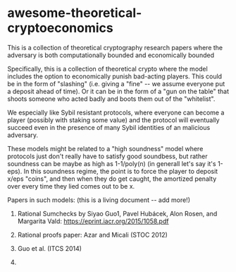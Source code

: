 # awesome-theoretical-cryptoeconomics
This is a collection of theoretical cryptography research papers where the adversary is both computationally bounded and economically bounded

Specifically, this is a collection of theoretical crypto where the model includes the option to economically punish bad-acting players. This could be in the form of "slashing" (i.e. giving a "fine" -- we assume everyone put a deposit ahead of time). Or it can be in the form of a "gun on the table" that shoots someone who acted badly and boots them out of the "whitelist".

We especially like Sybil resistant protocols, where everyone can become a player (possibly with staking some value) and the protocol will eventually succeed even in the presence of many Sybil identities of an malicious adversary.

These models might be related to a "high soundness" model where protocols just don't really have to satisfy good soundbess, but rather soundness can be maybe as high as 1-1/poly(n) (in generall let's say it's 1-eps). In this soundness regime, the point is to force the player to deposit x/eps "coins", and then when they do get caught, the amortized penalty over every time they lied comes out to be x.

Papers in such models: (this is a living document -- add more!)

1. Rational Sumchecks by Siyao Guo1, Pavel Hubácek, Alon Rosen, and Margarita Vald: https://eprint.iacr.org/2015/1058.pdf

2. Rational proofs paper: Azar and Micali (STOC 2012)

3. Guo et al. (ITCS 2014)

4. 
